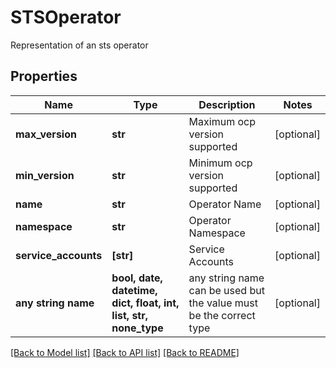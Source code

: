# STSOperator

Representation of an sts operator

## Properties
Name | Type | Description | Notes
------------ | ------------- | ------------- | -------------
**max_version** | **str** | Maximum ocp version supported | [optional]
**min_version** | **str** | Minimum ocp version supported | [optional]
**name** | **str** | Operator Name | [optional]
**namespace** | **str** | Operator Namespace | [optional]
**service_accounts** | **[str]** | Service Accounts | [optional]
**any string name** | **bool, date, datetime, dict, float, int, list, str, none_type** | any string name can be used but the value must be the correct type | [optional]

[[Back to Model list]](../README.md#documentation-for-models) [[Back to API list]](../README.md#documentation-for-api-endpoints) [[Back to README]](../README.md)

